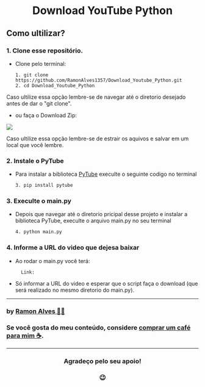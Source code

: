 <h1 align="center"> Download YouTube Python </h1>

<!--- <p align="center"> 12 exercícios solucionados com Python.
 </p> --->

## Como ultilizar?
### 1. Clone esse repositório.
- Clone pelo terminal:
    ```
    1. git clone https://github.com/RamonAlves1357/Download_Youtube_Python.git
    2. cd Download_Youtube_Python
    ```
<p> Caso ultilize essa opção lembre-se de navegar até o diretorio desejado antes de dar o "git clone".</p>
 
- ou faça o Download Zip:
<img src="https://github.com/RamonAlves1357/Download_YouTube_Python/archive/refs/heads/master.zip"/>

<p> Caso ultilize essa opção lembre-se de estrair os aquivos e salvar em um local que você lembre.</p>

### 2. Instale o PyTube
- Para instalar a biblioteca [PyTube](https://pypi.org/project/pytube/) execulte o seguinte codigo no terminal
    ```sh
    3. pip install pytube
    ```
    
### 3. Execulte o main.py
- Depois que navegar até o diretorio pricipal desse projeto e instalar a biblioteca PyTube, execulte o arquivo main.py no seu terminal
    ```sh
    4. python main.py
    ```

### 4. Informe a URL do video que dejesa baixar
- Ao rodar o main.py você terá:
    ```
      Link:
    ```
- Só informar a URL do video e esperar que o script faça o download (que será realizado no mesmo diretorio do main.py).

---
### by [Ramon Alves 👨‍💻](https://github.com/RamonAlves1357)

### Se você gosta do meu conteúdo, considere [comprar um café para mim ☕](https://www.buymeacoffee.com/RamonAlves).
---
<h3 align="center"> Agradeço pelo seu apoio! </h3>
<h3 align="center"> 😉 </h3>
